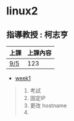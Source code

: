 # linux2 
## 指導教授 : 柯志亨

上課 | 上課內容
----|----
[9/5](https://github.com/yucing/linux2/blob/main/week/week1.md)|123

* [week1](https://github.com/yucing/linux2/blob/main/week/week1.md)
> 1. 考試
> 2. 固定IP
> 3. 更改 hostname
> 4. 